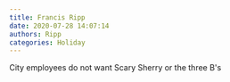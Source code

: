```yaml
---
title: Francis Ripp
date: 2020-07-28 14:07:14
authors: Ripp
categories: Holiday
---
```


 City employees do not want Scary Sherry or the three B's
